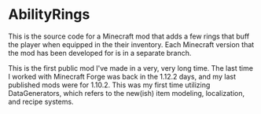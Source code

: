 # AbilityRings
 
This is the source code for a Minecraft mod that adds a few rings that buff the player when equipped in the their inventory. Each Minecraft version that the mod has been developed for is in a separate branch.

This is the first public mod I've made in a very, very long time. The last time I worked with Minecraft Forge was back in the 1.12.2 days, and my last published mods were for 1.10.2. This was my first time utilizing DataGenerators, which refers to the new(ish) item modeling, localization, and recipe systems. 
